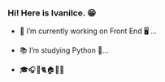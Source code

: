 ### Hi! Here is Ivanilce. 😁



- 🔭 I’m currently working on Front End 🖥️ ...

- 📚 I’m studying Python 🐍...

- 🎓🎧🎵🐈🏠🍕🍝
